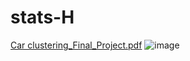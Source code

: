 # stats-H  

[Car clustering_Final_Project.pdf](https://github.com/miguelzpresa/stats-H/blob/123cc411721517588fa660a8fcb90f079c350cac/cars%20clustering%20(1).pdf)
![image](https://github.com/user-attachments/assets/6b1d9fe2-cfee-4c1e-abdd-697a475ef164)

